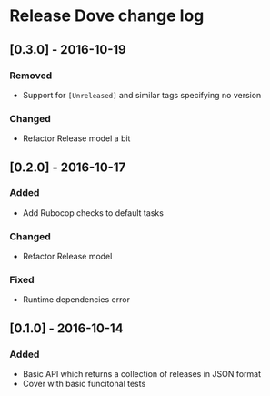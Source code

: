 # Release Dove change log

## [0.3.0] - 2016-10-19

### Removed
- Support for `[Unreleased]` and similar tags specifying no version

### Changed
- Refactor Release model a bit

## [0.2.0] - 2016-10-17

### Added
- Add Rubocop checks to default tasks

### Changed
- Refactor Release model

### Fixed
- Runtime dependencies error

## [0.1.0] - 2016-10-14

### Added
- Basic API which returns a collection of releases in JSON format
- Cover with basic funcitonal tests

